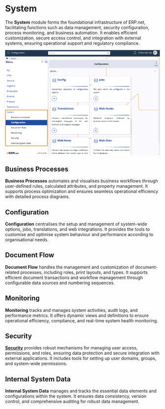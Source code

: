 # System

The **System** module forms the foundational infrastructure of ERP.net, facilitating functions such as data management, security configuration, process monitoring, and business automation. It enables efficient customization, secure access control, and integration with external systems, ensuring operational support and regulatory compliance.

![pictures](pictures/systemnew.png)

## Business Processes

**Business Processes** automates and visualises business workflows through user-defined rules, calculated attributes, and property management. It supports process optimization and ensures seamless operational efficiency with detailed process diagrams.

## Configuration

**Configuration** centralises the setup and management of system-wide options, jobs, translations, and web integrations. It provides the tools to customise and optimise system behaviour and performance according to organisational needs.

## Document Flow

**Document Flow** handles the management and customization of document-related processes, including roles, print layouts, and types. It supports efficient document transactions and workflow management through configurable data sources and numbering sequences.

## Monitoring

**Monitoring** tracks and manages system activities, audit logs, and performance metrics. It offers dynamic views and definitions to ensure operational efficiency, compliance, and real-time system health monitoring.

## Security

[**Security**]() provides robust mechanisms for managing user access, permissions, and roles, ensuring data protection and secure integration with external applications. It includes tools for setting up user domains, groups, and system-wide permissions.

## Internal System Data

**Internal System Data** manages and tracks the essential data elements and configurations within the system. It ensures data consistency, version control, and comprehensive auditing for robust data management.
